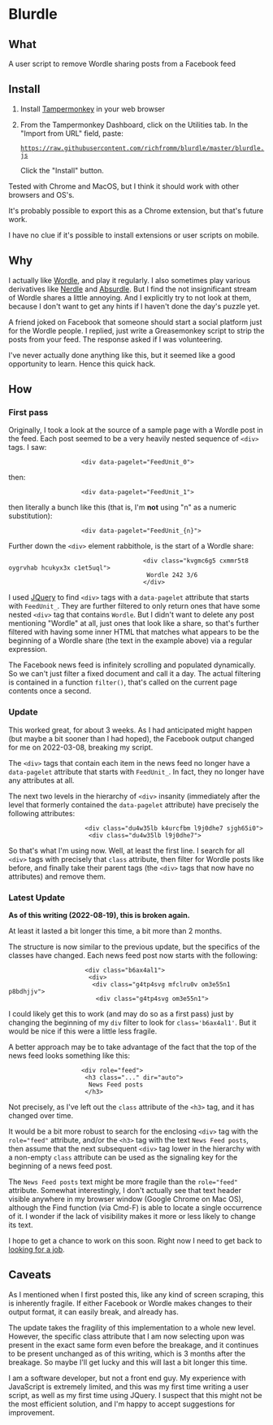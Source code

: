 # Blurdle

## What

A user script to remove Wordle sharing posts from a Facebook feed

## Install

1. Install [Tampermonkey](https://www.tampermonkey.net/) in your web browser

2. From the Tampermonkey Dashboard, click on the Utilities tab. In the
   "Import from URL" field, paste:

    [`https://raw.githubusercontent.com/richfromm/blurdle/master/blurdle.js`](https://raw.githubusercontent.com/richfromm/blurdle/master/blurdle.js)

   Click the "Install" button.

Tested with Chrome and MacOS, but I think it should work with other
browsers and OS's.

It's probably possible to export this as a Chrome extension, but
that's future work.

I have no clue if it's possible to install extensions or user scripts
on mobile.

## Why

I actually like
[Wordle](https://www.nytimes.com/games/wordle/index.html), and play it
regularly. I also sometimes play various derivatives like
[Nerdle](https://nerdlegame.com/) and
[Absurdle](https://qntm.org/files/absurdle/absurdle.html). But I find
the not insignificant stream of Wordle shares a little annoying. And I
explicitly try to not look at them, because I don't want to get any
hints if I haven't done the day's puzzle yet.

A friend joked on Facebook that someone should start a social platform
just for the Wordle people. I replied, just write a Greasemonkey
script to strip the posts from your feed. The response asked if I was
volunteering.

I've never actually done anything like this, but it seemed like a good
opportunity to learn. Hence this quick hack.

## How

### First pass

Originally, I took a look at the source of a sample page with a Wordle
post in the feed. Each post seemed to be a very heavily nested
sequence of `<div>` tags. I saw:
```
                    <div data-pagelet="FeedUnit_0">
```

then:
```
                    <div data-pagelet="FeedUnit_1">
```

then literally a bunch like this (that is, I'm **not** using "n" as a
numeric substitution):
```
                    <div data-pagelet="FeedUnit_{n}">
```

Further down the `<div>` element rabbithole, is the start of a Wordle
share:
```
                                     <div class="kvgmc6g5 cxmmr5t8 oygrvhab hcukyx3x c1et5uql">
                                      Wordle 242 3/6
                                     </div>
```

I used [JQuery](https://jquery.com/) to find `<div>` tags with a
`data-pagelet` attribute that starts with `FeedUnit_`. They are
further filtered to only return ones that have some nested `<div>` tag
that contains `Wordle`. But I didn't want to delete any post
mentioning "Wordle" at all, just ones that look like a share, so
that's further filtered with having some inner HTML that matches what
appears to be the beginning of a Wordle share (the text in the example
above) via a regular expression.

The Facebook news feed is infinitely scrolling and populated
dynamically. So we can't just filter a fixed document and call it a
day. The actual filtering is contained in a function `filter()`,
that's called on the current page contents once a second.

### Update

This worked great, for about 3 weeks. As I had anticipated might
happen (but maybe a bit sooner than I had hoped), the Facebook output
changed for me on 2022-03-08, breaking my script.

The `<div>` tags that contain each item in the news feed no longer have
a `data-pagelet` attribute that starts with `FeedUnit_`. In fact, they
no longer have any attributes at all.

The next two levels in the hierarchy of `<div>` insanity (immediately
after the level that formerly contained the `data-pagelet` attribute)
have precisely the following attributes:
```
                     <div class="du4w35lb k4urcfbm l9j0dhe7 sjgh65i0">
                      <div class="du4w35lb l9j0dhe7">
```

So that's what I'm using now. Well, at least the first line. I search
for all `<div>` tags with precisely that `class` attribute, then
filter for Wordle posts like before, and finally take their parent
tags (the `<div>` tags that now have no attributes) and remove them.

### Latest Update

**As of this writing (2022-08-19), this is broken again.**

At least it lasted a bit longer this time, a bit more than 2 months.

The structure is now similar to the previous update, but the specifics
of the classes have changed. Each news feed post now starts with the
following:

```
                     <div class="b6ax4al1">
                      <div>
                       <div class="g4tp4svg mfclru0v om3e55n1 p8bdhjjv">
                        <div class="g4tp4svg om3e55n1">
```

I could likely get this to work (and may do so as a first pass) just
by changing the beginning of my `div` filter to look for
`class='b6ax4al1'`. But it would be nice if this were a little less
fragile.

A better approach may be to take advantage of the fact that the top of
the news feed looks something like this:

```
                    <div role="feed">
                     <h3 class="..." dir="auto">
                      News Feed posts
                     </h3>
```

Not precisely, as I've left out the `class` attribute of the `<h3>`
tag, and it has changed over time.

It would be a bit more robust to search for the enclosing `<div>` tag
with the `role="feed"` attribute, and/or the `<h3>` tag with the text
`News Feed posts`, then assume that the next subsequent `<div>` tag
lower in the hierarchy with a non-empty `class` attribute can be used
as the signaling key for the beginning of a news feed post.

The `News Feed posts` text might be more fragile than the
`role="feed"` attribute. Somewhat interestingly, I don't actually see
that text header visible anywhere in my browser window (Google Chrome
on Mac OS), although the Find function (via Cmd-F) is able to locate a
single occurrence of it. I wonder if the lack of visibility makes it
more or less likely to change its text.

I hope to get a chance to work on this soon. Right now I need to get
back to [looking for a job](https://www.linkedin.com/in/rich-fromm/).

## Caveats

As I mentioned when I first posted this, like any kind of screen
scraping, this is inherently fragile. If either Facebook or Wordle
makes changes to their output format, it can easily break, and already
has.

The update takes the fragility of this implementation to a whole new
level. However, the specific class attribute that I am now selecting
upon was present in the exact same form even before the breakage, and
it continues to be present unchanged as of this writing, which is 3
months after the breakage. So maybe I'll get lucky and this will last
a bit longer this time.

I am a software developer, but not a front end guy. My experience with
JavaScript is extremely limited, and this was my first time writing a
user script, as well as my first time using JQuery. I suspect that
this might not be the most efficient solution, and I'm happy to accept
suggestions for improvement.
